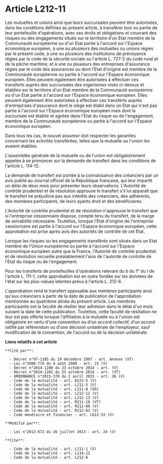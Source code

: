 # Article L212-11

Les mutuelles et unions ainsi que leurs succursales peuvent être autorisées, dans les conditions définies au présent article,
à transférer tout ou partie de leur portefeuille d'opérations, avec ses droits et obligations et couvrant des risques ou des
engagements situés sur le territoire d'un Etat membre de la Communauté européenne ou d'un Etat partie à l'accord sur l'Espace
économique européen, à une ou plusieurs des mutuelles ou unions régies par le présent code, à une ou plusieurs des
institutions de prévoyance régies par le code de la sécurité sociale ou l'article L. 727-2 du code rural et de la pêche
maritime, et à une ou plusieurs des entreprises d'assurance régies par le code des assurances ou dont l'Etat d'origine est
membre de la Communauté européenne ou partie à l'accord sur l'Espace économique européen. Elles peuvent également être
autorisées à effectuer ces transferts auprès des succursales des organismes visés ci-dessus et établies sur le territoire
d'un Etat membre de la Communauté européenne ou d'un Etat partie à l'accord sur l'Espace économique européen. Elles peuvent
également être autorisées à effectuer ces transferts auprès d'entreprises d'assurance dont le siège est établi dans un Etat
qui n'est pas partie à l'accord sur l'Espace économique européen mais dont la succursale est établie et agréée dans l'Etat du
risque ou de l'engagement, membre de la Communauté européenne ou partie à l'accord sur l'Espace économique européen. 

Dans tous les cas, le nouvel assureur doit respecter les garanties concernant les activités transférées, telles que la
mutuelle ou l'union les avaient établies. 

L'assemblée générale de la mutuelle ou de l'union est obligatoirement appelée à se prononcer sur la demande de transfert dans
les conditions de l'article L. 114-12. 

La demande de transfert est portée à la connaissance des créanciers par un avis publié au Journal officiel de la République
française, qui leur impartit un délai de deux mois pour présenter leurs observations. L'Autorité de contrôle prudentiel et de
résolution approuve le transfert s'il lui apparaît que le transfert ne préjudicie pas aux intérêts des créanciers, des
adhérents, des membres participants, de leurs ayants droit et des bénéficiaires. 

L'Autorité de contrôle prudentiel et de résolution n'approuve le transfert que si l'entreprise cessionnaire dispose, compte
tenu du transfert, de la marge de solvabilité nécessaire. Toutefois, lorsque l'Etat d'origine de l'entreprise cessionnaire
est partie à l'accord sur l'Espace économique européen, cette approbation est prise après avis des autorités de contrôle de
cet Etat. 

Lorsque les risques ou les engagements transférés sont situés dans un Etat membre de l'Union européenne ou partie à l'accord
sur l'Espace économique européen autre que la France, l'Autorité de contrôle prudentiel et de résolution recueille
préalablement l'avis de l'autorité de contrôle de l'Etat du risque ou de l'engagement. 

Pour les transferts de portefeuilles d'opérations relevant du b du 1° du I de l'article L. 111-1, cette approbation est en
outre fondée sur les données de l'état sur les plus-values latentes prévu à l'article L. 212-6. 

L'approbation rend le transfert opposable aux membres participants ainsi qu'aux créanciers à partir de la date de publication
de l'approbation mentionnée au quatrième alinéa du présent article. Les membres participants ont la faculté de résilier leur
adhésion dans le délai d'un mois suivant la date de cette publication. Toutefois, cette faculté de résiliation ne leur est
pas offerte lorsque l'affiliation à la mutuelle ou à l'union est obligatoire en vertu d'une convention ou d'un accord
collectif, d'un accord ratifié par référendum ou d'une décision unilatérale de l'employeur, sauf modification de la
convention, de l'accord ou de la décision unilatérale.

**Liens relatifs à cet article**

	**Cité par**:

	  - Décret n°97-1185 du 19 décembre 1997 - art. Annexe (VT)
	  - Loi n°2008-776 du 4 août 2008 - art. 15 (V)
	  - Décret n°2014-1280 du 23 octobre 2014 - art. (V)
	  - Décret n°2014-1281 du 23 octobre 2014 - art. (VT)
	  - ORDONNANCE n°2015-378 du 2 avril 2015 - art. 26 (V)
	  - Code de la mutualité - art. D223-5 (V)
	  - Code de la mutualité - art. L211-5 (V)
	  - Code de la mutualité - art. L211-8 (VD)
	  - Code de la mutualité - art. L212-12 (V)
	  - Code de la mutualité - art. L212-13 (V)
	  - Code de la mutualité - art. R211-16 (VT)
	  - Code de la mutualité - art. R212-60 (V)
	  - Code de la mutualité - art. R212-63 (V)
	  - Code monétaire et financier - art. L612-33 (V)

	**Modifié par**:

	  - Loi n°2013-672 du 26 juillet 2013 - art. 24 (V)

	**Cite**:

	  - Code de la mutualité - art. L111-1 (V)
	  - Code de la mutualité - art. L114-12
	  - Code de la mutualité - art. L212-6
